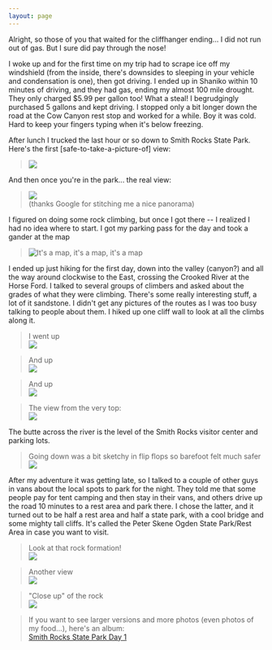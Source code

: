 ```yaml
---
layout: page
---
```

Alright, so those of you that waited for the cliffhanger ending... I did not run out of gas. But I sure did pay through the nose!

I woke up and for the first time on my trip had to scrape ice off my windshield (from the inside, there's downsides to sleeping in your vehicle and condensation is one), then got driving. I ended up in Shaniko within 10 minutes of driving, and they had gas, ending my almost 100 mile drought. They only charged $5.99 per gallon too! What a steal! I begrudgingly purchased 5 gallons and kept driving. I stopped only a bit longer down the road at the Cow Canyon rest stop and worked for a while. Boy it was cold. Hard to keep your fingers typing when it's below freezing.

After lunch I trucked the last hour or so down to Smith Rocks State Park. Here's the first \[safe-to-take-a-picture-of\] view:  
> ![](https://i.imgur.com/MvqQuRa.jpg)  

And then once you're in the park... the real view:  
> ![](https://i.imgur.com/DNHUaVE.jpg)  
> (thanks Google for stitching me a nice panorama)  

I figured on doing some rock climbing, but once I got there -- I realized I had no idea where to start. I got my parking pass for the day and took a gander at the map  
> ![It's a map, it's a map, it's a map](https://i.imgur.com/JB0iuy0.jpg)

I ended up just hiking for the first day, down into the valley (canyon?) and all the way around clockwise to the East, crossing the Crooked River at the Horse Ford. I talked to several groups of climbers and asked about the grades of what they were climbing. There's some really interesting stuff, a lot of it sandstone. I didn't get any pictures of the routes as I was too busy talking to people about them. I hiked up one cliff wall to look at all the climbs along it.

> I went up  
> ![](https://i.imgur.com/63MQKh9.jpg)  

> And up  
> ![](https://i.imgur.com/3SGf0so.jpg)  

> And up  
> ![](https://i.imgur.com/LJ7H0hz.jpg)  

> The view from the very top:  
> ![](https://i.imgur.com/rIZBhjw.jpg)  

The butte across the river is the level of the Smith Rocks visitor center and parking lots.

> Going down was a bit sketchy in flip flops so barefoot felt much safer  
> ![](https://i.imgur.com/HnQpcKl.jpg)

After my adventure it was getting late, so I talked to a couple of other guys in vans about the local spots to park for the night. They told me that some people pay for tent camping and then stay in their vans, and others drive up the road 10 minutes to a rest area and park there. I chose the latter, and it turned out to be half a rest area and half a state park, with a cool bridge and some mighty tall cliffs. It's called the Peter Skene Ogden State Park/Rest Area in case you want to visit.

> Look at that rock formation!  
> ![](https://i.imgur.com/biAyIa2.jpg)  

> Another view  
> ![](https://i.imgur.com/BvHwzLh.jpg)  

> "Close up" of the rock  
> ![](https://i.imgur.com/8nzUQij.jpg)  

> If you want to see larger versions and more photos (even photos of my food...), here's an album:  
> [Smith Rocks State Park Day 1](https://photos.app.goo.gl/NCL47tkqwZ6v7wQS6)

